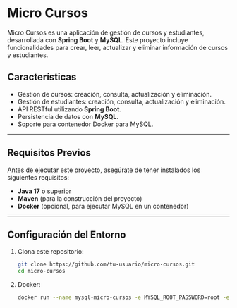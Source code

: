 # Micro Cursos

Micro Cursos es una aplicación de gestión de cursos y estudiantes, desarrollada con **Spring Boot** y **MySQL**. Este proyecto incluye funcionalidades para crear, leer, actualizar y eliminar información de cursos y estudiantes.

## Características

- Gestión de cursos: creación, consulta, actualización y eliminación.
- Gestión de estudiantes: creación, consulta, actualización y eliminación.
- API RESTful utilizando **Spring Boot**.
- Persistencia de datos con **MySQL**.
- Soporte para contenedor Docker para MySQL.

---

## Requisitos Previos

Antes de ejecutar este proyecto, asegúrate de tener instalados los siguientes requisitos:

- **Java 17** o superior
- **Maven** (para la construcción del proyecto)
- **Docker** (opcional, para ejecutar MySQL en un contenedor)

---

## Configuración del Entorno

1. Clona este repositorio:
   ```bash
   git clone https://github.com/tu-usuario/micro-cursos.git
   cd micro-cursos
2. Docker:
   ```bash
   docker run --name mysql-micro-cursos -e MYSQL_ROOT_PASSWORD=root -e MYSQL_DATABASE=microcursos -p 3306:3306 -d mysql:latest

